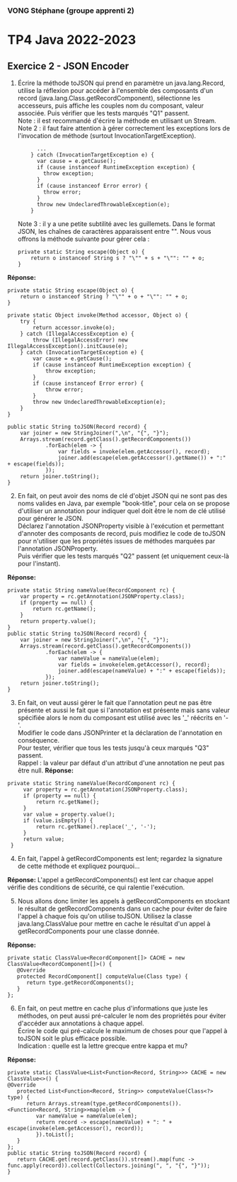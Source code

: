 ### VONG Stéphane (groupe apprenti 2)
# TP4 Java 2022-2023
## Exercice 2 - JSON Encoder

1. Écrire la méthode toJSON qui prend en paramètre un java.lang.Record, utilise la réflexion pour accéder à l'ensemble des composants d'un record (java.lang.Class.getRecordComponent), sélectionne les accesseurs, puis affiche les couples nom du composant, valeur associée.
   Puis vérifier que les tests marqués "Q1" passent.
<br>Note : il est recommandé d'écrire la méthode en utilisant un Stream.
<br>Note 2 : il faut faire attention à gérer correctement les exceptions lors de l'invocation de méthode (surtout InvocationTargetException).
    ```
          ...
        } catch (InvocationTargetException e) {
          var cause = e.getCause();
          if (cause instanceof RuntimeException exception) {
            throw exception;
          }
          if (cause instanceof Error error) {
            throw error;
          }
          throw new UndeclaredThrowableException(e);
        }
    ```
    Note 3 : il y a une petite subtilité avec les guillemets. Dans le format JSON, les chaînes de caractères apparaissent entre "". Nous vous offrons la méthode suivante pour gérer cela :
    ```
    private static String escape(Object o) {
        return o instanceof String s ? "\"" + s + "\"": "" + o;
    }
    ```
   
<b>Réponse:</b>
```
private static String escape(Object o) {
    return o instanceof String ? "\"" + o + "\"": "" + o;
}

private static Object invoke(Method accessor, Object o) {
    try {
        return accessor.invoke(o);
    } catch (IllegalAccessException e) {
        throw (IllegalAccessError) new IllegalAccessException().initCause(e);
    } catch (InvocationTargetException e) {
        var cause = e.getCause();
        if (cause instanceof RuntimeException exception) {
            throw exception;
        }
        if (cause instanceof Error error) {
            throw error;
        }
        throw new UndeclaredThrowableException(e);
    }
}

public static String toJSON(Record record) {
    var joiner = new StringJoiner(",\n", "{", "}");
    Arrays.stream(record.getClass().getRecordComponents())
            .forEach(elem -> {
                var fields = invoke(elem.getAccessor(), record);
                joiner.add(escape(elem.getAccessor().getName()) + ":" + escape(fields));
            });
    return joiner.toString();
}
```

2. En fait, on peut avoir des noms de clé d'objet JSON qui ne sont pas des noms valides en Java, par exemple "book-title", pour cela on se propose d'utiliser un annotation pour indiquer quel doit être le nom de clé utilisé pour générer le JSON.
<br>Déclarez l'annotation JSONProperty visible à l'exécution et permettant d'annoter des composants de record, puis modifiez le code de toJSON pour n'utiliser que les propriétés issues de méthodes marquées par l'annotation JSONProperty.
<br>Puis vérifier que les tests marqués "Q2" passent (et uniquement ceux-là pour l'instant).

<b>Réponse:</b>
```
private static String nameValue(RecordComponent rc) {
    var property = rc.getAnnotation(JSONProperty.class);
    if (property == null) {
        return rc.getName();
    }
    return property.value();
}
public static String toJSON(Record record) {
    var joiner = new StringJoiner(",\n", "{", "}");
    Arrays.stream(record.getClass().getRecordComponents())
            .forEach(elem -> {
                var nameValue = nameValue(elem);
                var fields = invoke(elem.getAccessor(), record);
                joiner.add(escape(nameValue) + ":" + escape(fields));
            });
    return joiner.toString();
}
```

3. En fait, on veut aussi gérer le fait que l'annotation peut ne pas être présente et aussi le fait que si l'annotation est présente mais sans valeur spécifiée alors le nom du composant est utilisé avec les '_' réécrits en '-'.
   <br>Modifier le code dans JSONPrinter et la déclaration de l'annotation en conséquence.
   <br>Pour tester, vérifier que tous les tests jusqu'à ceux marqués "Q3" passent.
   <br>Rappel : la valeur par défaut d'un attribut d'une annotation ne peut pas être null.
<b>Réponse:</b>
```
private static String nameValue(RecordComponent rc) {
     var property = rc.getAnnotation(JSONProperty.class);
     if (property == null) {
         return rc.getName();
     }
     var value = property.value();
     if (value.isEmpty()) {
         return rc.getName().replace('_', '-');
     }
     return value;
 }
```

4. En fait, l'appel à getRecordComponents est lent; regardez la signature de cette méthode et expliquez pourquoi...

<b>Réponse:</b> L'appel a getRecordComponents() est lent car chaque appel vérifie des conditions de sécurité, ce qui ralentie l'exécution.

5. Nous allons donc limiter les appels à getRecordComponents en stockant le résultat de getRecordComponents dans un cache pour éviter de faire l'appel à chaque fois qu'on utilise toJSON.
   Utilisez la classe java.lang.ClassValue pour mettre en cache le résultat d'un appel à getRecordComponents pour une classe donnée.

<b>Réponse:</b>
```
private static ClassValue<RecordComponent[]> CACHE = new ClassValue<RecordComponent[]>() {
   @Override
   protected RecordComponent[] computeValue(Class type) {
      return type.getRecordComponents();
   }
};
```

6. En fait, on peut mettre en cache plus d'informations que juste les méthodes, on peut aussi pré-calculer le nom des propriétés pour éviter d'accéder aux annotations à chaque appel.
   <br>Écrire le code qui pré-calcule le maximum de choses pour que l'appel à toJSON soit le plus efficace possible.
   <br>Indication : quelle est la lettre grecque entre kappa et mu?

<b>Réponse:</b>
```
private static ClassValue<List<Function<Record, String>>> CACHE = new ClassValue<>() {
@Override
   protected List<Function<Record, String>> computeValue(Class<?> type) {
      return Arrays.stream(type.getRecordComponents()).<Function<Record, String>>map(elem -> {
         var nameValue = nameValue(elem);
         return record -> escape(nameValue) + ": " + escape(invoke(elem.getAccessor(), record));
         }).toList();
   }
};
public static String toJSON(Record record) {
   return CACHE.get(record.getClass()).stream().map(func -> func.apply(record)).collect(Collectors.joining(", ", "{", "}"));
}
```